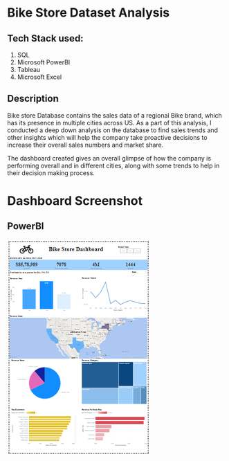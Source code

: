 # Bike Store Dataset Analysis

## Tech Stack used:
1. SQL
2. Microsoft PowerBI
3. Tableau
4. Microsoft Excel

## Description

Bike store Database contains the sales data of a regional Bike brand, which has its presence in multiple cities across US. As a part of this analysis, I conducted a deep down analysis on the database to find sales trends and other insights which will help the company take proactive decisions to increase their overall sales numbers and market share.

The dashboard created gives an overall glimpse of how the company is performing overall and in different cities, along with some trends to help in their decision making process.

# Dashboard Screenshot

## PowerBI

![Power BI](https://github.com/aditigupta678/BikeStore_Database/blob/main/Bike%20Store%20Database%20Power%20BI%20Dashboard%20Screenshot_1.png)
